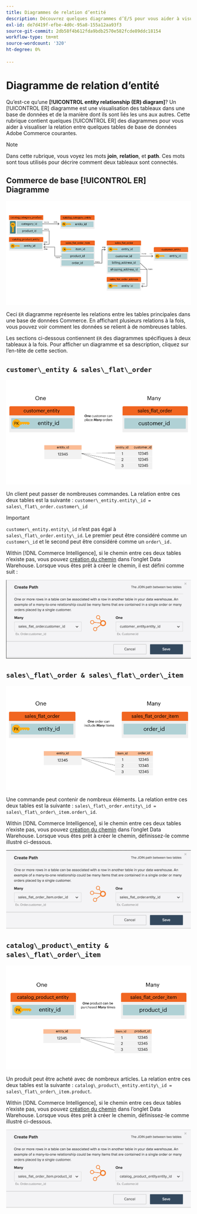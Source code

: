 ```yaml
---
title: Diagrammes de relation d’entité
description: Découvrez quelques diagrammes d’E/S pour vous aider à visualiser la relation entre une poignée de tableaux de base de données Commerce courants.
exl-id: de7d419f-efbe-4d0c-95a8-155a12aa93f3
source-git-commit: 2db58f4b612fda9bdb2570e582fcde89ddc18154
workflow-type: tm+mt
source-wordcount: '320'
ht-degree: 0%

---
```


# Diagramme de relation d’entité

Qu’est-ce qu’une **[!UICONTROL entity relationship (ER) diagram]**? Un [!UICONTROL ER] diagramme est une visualisation des tableaux dans une base de données et de la manière dont ils sont liés les uns aux autres. Cette rubrique contient quelques [!UICONTROL ER] des diagrammes pour vous aider à visualiser la relation entre quelques tables de base de données Adobe Commerce courantes.

>[!NOTE]
>
>Dans cette rubrique, vous voyez les mots **join**, **relation**, et **path**. Ces mots sont tous utilisés pour décrire comment deux tableaux sont connectés.

## Commerce de base [!UICONTROL ER] Diagramme

![4_DB_Chart](../../assets/4_DB_Chart.png)

Ceci `ER` diagramme représente les relations entre les tables principales dans une base de données Commerce. En affichant plusieurs relations à la fois, vous pouvez voir comment les données se relient à de nombreuses tables.

Les sections ci-dessous contiennent `ER` des diagrammes spécifiques à deux tableaux à la fois. Pour afficher un diagramme et sa description, cliquez sur l’en-tête de cette section.

## `customer\_entity & sales\_flat\_order`

![Un client et plusieurs commandes](../../assets/2_OneCustomerManyOrders.png)

Un client peut passer de nombreuses commandes. La relation entre ces deux tables est la suivante : `customer\_entity.entity\_id = sales\_flat\_order.customer\_id`

>[!IMPORTANT]
>
>`customer\_entity.entity\_id` n’est pas égal à `sales\_flat\_order.entity\_id`. Le premier peut être considéré comme un `customer\_id` et le second peut être considéré comme un `order\_id.`

Within [!DNL Commerce Intelligence], si le chemin entre ces deux tables n’existe pas, vous pouvez [création du chemin](../data-warehouse-mgr/create-paths-calc-columns.md) dans l’onglet Data Warehouse. Lorsque vous êtes prêt à créer le chemin, il est défini comme suit :

![](../../assets/SFO___CE_path.png)

## `sales\_flat\_order & sales\_flat\_order\_item`

![1_OneOrderManyItems](../../assets/1_OneOrderManyItems.png)

Une commande peut contenir de nombreux éléments. La relation entre ces deux tables est la suivante : `sales\_flat\_order.entity\_id = sales\_flat\_order\_item.order\_id`.

Within [!DNL Commerce Intelligence], si le chemin entre ces deux tables n’existe pas, vous pouvez [création du chemin](../data-warehouse-mgr/create-paths-calc-columns.md) dans l’onglet Data Warehouse. Lorsque vous êtes prêt à créer le chemin, définissez-le comme illustré ci-dessous.

![](../../assets/SFOI___SFO_path.png)

## `catalog\_product\_entity & sales\_flat\_order\_item`

![3_OneProductManyTimes](../../assets/3_OneProductManyTimes.png)

Un produit peut être acheté avec de nombreux articles. La relation entre ces deux tables est la suivante : `catalog\_product\_entity.entity\_id = sales\_flat\_order\_item.product`.

Within [!DNL Commerce Intelligence], si le chemin entre ces deux tables n’existe pas, vous pouvez [création du chemin](../data-warehouse-mgr/create-paths-calc-columns.md) dans l’onglet Data Warehouse. Lorsque vous êtes prêt à créer le chemin, définissez-le comme illustré ci-dessous.

![](../../assets/SFOI___CPE_path.png)
